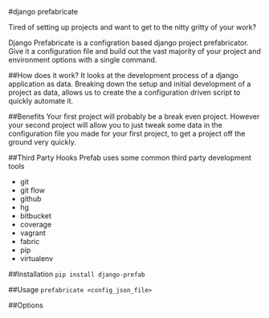 #django prefabricate

Tired of setting up projects and want to get to the nitty gritty of your work?

Django Prefabricate is a configration based django project prefabricator. Give it a configuration file and build out 
the vast majority of your project and environment options with a single command. 

##How does it work?
It looks at the development process of a django application as data. Breaking down the setup and initial development of 
a project as data, allows us to create the a configuration driven script to quickly automate it.

##Benefits
Your first project will probably be a break even project. However your second project will allow you to just tweak some
data in the configuration file you made for your first project, to get a project off the ground very quickly. 

##Third Party Hooks
Prefab uses some common third party development tools
* git
* git flow
* github
* hg
* bitbucket
* coverage
* vagrant
* fabric
* pip
* virtualenv

##Installation
`pip install django-prefab`

##Usage
`prefabricate <config_json_file>`

##Options
